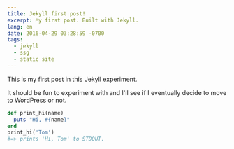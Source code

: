 ```yaml
---
title: Jekyll first post!
excerpt: My first post. Built with Jekyll.
lang: en
date: 2016-04-29 03:28:59 -0700
tags:
  - jekyll
  - ssg
  - static site
---
```

This is my first post in this Jekyll experiment.

It should be fun to experiment with and I'll see if I eventually decide to move to WordPress or not.

```ruby
def print_hi(name)
  puts "Hi, #{name}"
end
print_hi('Tom')
#=> prints 'Hi, Tom' to STDOUT.
```